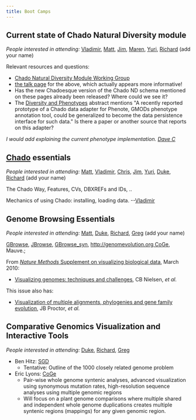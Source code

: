 ```yaml
---
title: Boot Camps
---
```


Current state of Chado Natural Diversity module
-----------------------------------------------

*People interested in attending:* [Vladimir](User:Vg34 "wikilink"),
[Matt](User:diapriid@gmail.com "wikilink"),
[Jim](User:balhoff@nescent.org "wikilink"),
[Maren](User:friesen@usc.edu "wikilink"),
[Yuri](User:ybendana@usc.edu "wikilink"),
[Richard](User:rdhayes@lbl.gov "wikilink") (add your name)

Relevant resources and questions:

-   [Chado Natural Diversity Module Working
    Group](http://gmod.org/wiki/Chado_Natural_Diversity_Module_Working_Group)
-   [the talk
    page](http://gmod.org/wiki/Talk:Chado_Natural_Diversity_Module_Working_Group)
    for the above, which actually appears more informative!
-   Has the new Chadoesque version of the Chado ND schema mentioned on
    these pages already been released? Where could we see it?
-   The [Diversity and Phenotypes](Diversity_and_Phenotypes "wikilink")
    abstract mentions "A recently reported prototype of a Chado data
    adapter for Phenote, GMODs phenotype annotation tool, could be
    generalized to become the data persistence interface for such data."
    Is there a paper or another source that reports on this adapter?

*I would add explaining the current phenotype implementation. [Dave
C](User:Dpc13 "wikilink")*

[Chado](gmod:Chado "wikilink") essentials
-----------------------------------------

*People interested in attending:*
[Matt](User:diapriid@gmail.com "wikilink"),
[Vladimir](User:Vg34 "wikilink"),
[Chris](User:cjfields@illinois.edu "wikilink"),
[Jim](User:balhoff@nescent.org "wikilink"),
[Yuri](User:ybendana@usc.edu "wikilink"),
[Duke](User:jonathan@leto.net "wikilink"),
[Richard](User:rdhayes@lbl.gov "wikilink") (add your name)

The Chado Way, Features, CVs, DBXREFs and IDs, ..

Mechanics of using Chado: installing, loading data.
--[Vladimir](User:Vg34 "wikilink")

Genome Browsing Essentials
--------------------------

*People interested in attending:*
[Matt](User:diapriid@gmail.com "wikilink"),
[Duke](User:jonathan@leto.net "wikilink"),
[Richard](User:rdhayes@lbl.gov "wikilink"),
[Greg](User:greg@ebi.ac.uk "wikilink") (add your name)

[GBrowse](gmod:GBrowse "wikilink"), [JBrowse](gmod:JBrowse "wikilink"),
[GBrowse\_syn](gmod:GBrowse_syn "wikilink"), [http://genomevolution.org
CoGe](http://genomevolution.org_CoGe "wikilink"), Mauve.;

From [*Nature Methods* Supplement on visualizing biological
data](http://www.nature.com/nmeth/journal/v7/n3s/index.html), March
2010:

-   [Visualizing genomes: techniques and
    challenges](http://www.nature.com/nmeth/journal/v7/n3s/abs/nmeth.1422.html),
    CB Nielsen, *et al.*

This issue also has:

-   [Visualization of multiple alignments, phylogenies and gene family
    evolution](http://www.nature.com/nmeth/journal/v7/n3s/abs/nmeth.1434.html),
    JB Proctor, *et al.*

Comparative Genomics Visualization and Interactive Tools
--------------------------------------------------------

*People interested in attending:*
[Duke](User:jonathan@leto.net "wikilink"),
[Richard](User:rdhayes@lbl.gov "wikilink"),
[Greg](User:greg@ebi.ac.uk "wikilink")

-   Ben Hitz: [SGD](http://www.yeastgenome.org/)
    -   Tentative: Outline of the 1000 closely related genome problem
-   Eric Lyons: [CoGe](http://genomevolution.org/)
    -   Pair-wise whole genome syntenic analyses, advanced visualization
        using synonymous mutation rates, high-resolution sequence
        analyses using multiple genomic regions
    -   Will focus on a plant genome comparisons where multiple shared
        and independent whole genome duplications creates multiple
        syntenic regions (mappings) for any given genomic region.

